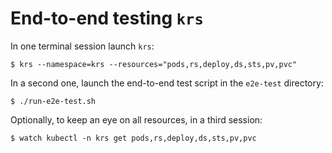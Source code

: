 # End-to-end testing `krs`

In one terminal session launch `krs`:

```shell
$ krs --namespace=krs --resources="pods,rs,deploy,ds,sts,pv,pvc"
```

In a second one, launch the end-to-end test script in the `e2e-test` directory:

```shell
$ ./run-e2e-test.sh
```

Optionally, to keep an eye on all resources, in a third session:

```shell
$ watch kubectl -n krs get pods,rs,deploy,ds,sts,pv,pvc
```